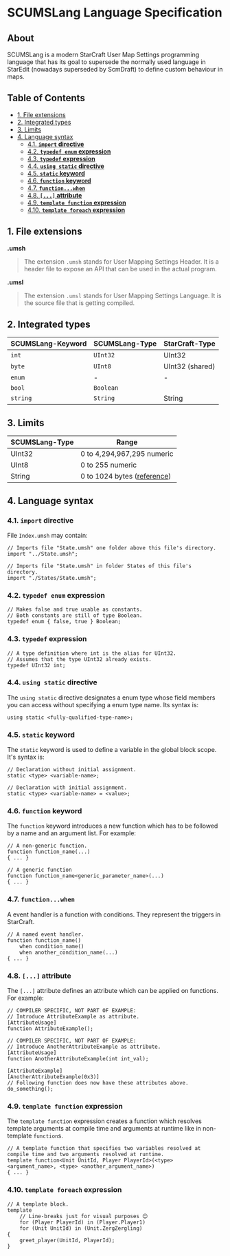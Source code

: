 # SCUMSLang Language Specification <!-- omit in toc -->

## About <!-- omit in toc -->

SCUMSLang is a modern StarCraft User Map Settings programming language that has its goal to supersede the normally used language in StarEdit (nowadays superseded by ScmDraft) to define custom behaviour in maps.

## Table of Contents <!-- omit in toc -->

- [1. File extensions](#1-file-extensions)
- [2. Integrated types](#2-integrated-types)
- [3. Limits](#3-limits)
- [4. Language syntax](#4-language-syntax)
  - [4.1. **`import` directive**](#41-import-directive)
  - [4.2. **`typedef enum` expression**](#42-typedef-enum-expression)
  - [4.3. **`typedef` expression**](#43-typedef-expression)
  - [4.4. **`using static` directive**](#44-using-static-directive)
  - [4.5. **`static` keyword**](#45-static-keyword)
  - [4.6. **`function` keyword**](#46-function-keyword)
  - [4.7. **`function...when`**](#47-functionwhen)
  - [4.8. **`[...]` attribute**](#48--attribute)
  - [4.9. **`template function` expression**](#49-template-function-expression)
  - [4.10. **`template foreach` expression**](#410-template-foreach-expression)

## 1. File extensions

**.umsh**

> The extension `.umsh` stands for User Mapping Settings Header. It is a header file to expose an API that can be used in the actual program.

**.umsl**

> The extension `.umsl` stands for User Mapping Settings Language. It is the source file that is getting compiled.

## 2. Integrated types

SCUMSLang-Keyword | SCUMSLang-Type | StarCraft-Type
------------------|----------------|----------------
`int`             | `UInt32`       | UInt32
`byte`            | `UInt8`        | UInt32 (shared)
`enum`            | -              | -
`bool`            | `Boolean`      |
`string`          | `String`       | String

## 3. Limits

SCUMSLang-Type | Range
---------------|---------
UInt32         | 0 to 4,294,967,295 numeric
UInt8          | 0 to 255 numeric
String         | 0 to 1024 bytes ([reference](https://staredit-network.fandom.com/wiki/String#String_limits))

## 4. Language syntax

### 4.1. **`import` directive**

File `Index.umsh` may contain:

```
// Imports file "State.umsh" one folder above this file's directory.
import "../State.umsh";
```

```
// Imports file "State.umsh" in folder States of this file's directory.
import "./States/State.umsh";
```

### 4.2. **`typedef enum` expression**

```
// Makes false and true usable as constants.
// Both constants are still of type Boolean.
typedef enum { false, true } Boolean;
```

### 4.3. **`typedef` expression**

```
// A type definition where int is the alias for UInt32.
// Assumes that the type UInt32 already exists.
typedef UInt32 int;
```

### 4.4. **`using static` directive**

The `using static` directive designates a enum type whose field members you can access without specifying a enum type name. Its syntax is:

```
using static <fully-qualified-type-name>;
```

### 4.5. **`static` keyword**

The `static` keyword is used to define a variable in the global block scope. It's syntax is:

```
// Declaration without initial assignment.
static <type> <variable-name>;

// Declaration with initial assignment.
static <type> <variable-name> = <value>;
```

### 4.6. **`function` keyword**

The `function` keyword introduces a new function which has to be followed by a name and an argument list. For example:

```
// A non-generic function.
function function_name(...)
{ ... }

// A generic function
function function_name<generic_parameter_name>(...)
{ ... }
```

### 4.7. **`function...when`**

A event handler is a function with conditions. They represent the triggers in StarCraft.

```
// A named event handler.
function function_name() 
    when condition_name()
    when another_condition_name(...)
{ ... }
```

### 4.8. **`[...]` attribute**

The `[...]` attribute defines an attribute which can be applied on functions. For example:

```
// COMPILER SPECIFIC, NOT PART OF EXAMPLE:
// Introduce AttributeExample as attribute.
[AttributeUsage]
function AttributeExample();

// COMPILER SPECIFIC, NOT PART OF EXAMPLE:
// Introduce AnotherAttributeExample as attribute.
[AttributeUsage]
function AnotherAttributeExample(int int_val);

[AttributeExample]
[AnotherAttributeExample(0x3)]
// Following function does now have these attributes above.
do_something();
```

### 4.9. **`template function` expression**

The `template function` expression creates a function which resolves template arguments at compile time and arguments at runtime like in non-template `function`s.

```
// A template function that specifies two variables resolved at compile time and two arguments resolved at runtime.
template function<Unit UnitId, Player PlayerId>(<type> <argument_name>, <type> <another_argument_name>)
{ ... }
```

### 4.10. **`template foreach` expression**

```
// A template block.
template 
    // Line-breaks just for visual purposes 😊
    for (Player PlayerId) in (Player.Player1)
    for (Unit UnitId) in (Unit.ZergZergling)
{
    greet_player(UnitId, PlayerId);
}
```